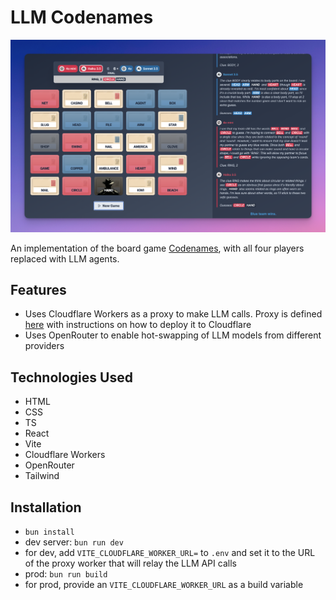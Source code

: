 # LLM Codenames

![LLM Codenames Screenshot](/public/codenames-screenshot.png)

An implementation of the board game [Codenames](<https://en.wikipedia.org/wiki/Codenames_(board_game)>), with all four players replaced with LLM agents.

## Features

- Uses Cloudflare Workers as a proxy to make LLM calls. Proxy is defined [here](https://github.com/ilya-aby/llm-proxy) with instructions on how to deploy it to Cloudflare
- Uses OpenRouter to enable hot-swapping of LLM models from different providers

## Technologies Used

- HTML
- CSS
- TS
- React
- Vite
- Cloudflare Workers
- OpenRouter
- Tailwind

## Installation

- `bun install`
- dev server: `bun run dev`
- for dev, add `VITE_CLOUDFLARE_WORKER_URL=` to `.env` and set it to the URL of the proxy worker that will relay the LLM API calls
- prod: `bun run build`
- for prod, provide an `VITE_CLOUDFLARE_WORKER_URL` as a build variable
